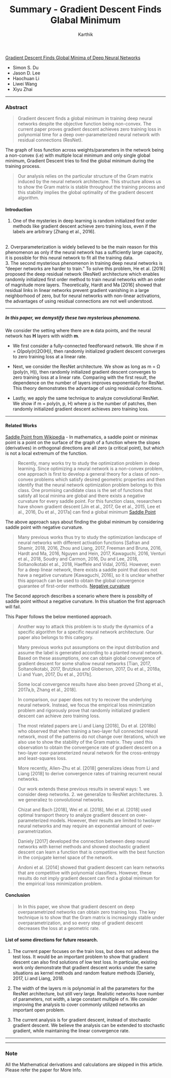﻿---
layout: post
title: "Summary - Gradient Descent Finds Glabal Minimum"
author: "Karthik"
categories: journal
tags: [documentation,sample]
image:
---




[Gradient Descent Finds Global Minima of Deep Neural Networks](https://arxiv.org/pdf/1811.03804.pdf)

- Simon S. Du
- Jason D. Lee
- Haochuan Li
- Liwei Wang
- Xiyu Zhai


---



### Abstract
> Gradient descent finds a global minimum in training deep neural networks despite the objective function being non-convex. The current paper proves gradient descent achieves zero training loss in polynomial time for a deep over-parameterized neural network with residual connections (ResNet). 

The graph of loss function across weights/parameters in the network being a non-convex (i.e) with multiple local minimum and only single global minimum, Gradient Descent tries to find the global minimum during the training process.  

> Our analysis relies on the particular structure of the Gram matrix induced by the neural network architecture. This structure allows us to show the Gram matrix is stable throughout the training process and this stability implies the global optimality of the gradient descent algorithm. 

#### Introduction

1. One of the mysteries in deep learning is random initialized first order methods like gradient
descent achieve zero training loss, even if the labels are arbitrary [Zhang et al., 2016].
<br>
2. Overparameterization is widely believed to be the main reason for this phenomenon as only if the neural network has a sufficiently large capacity, it is possible for this neural network to fit all the training data. 
<br>
3. The second mysterious phenomenon in training deep neural networks is “deeper networks are harder to train.” To solve this problem, He et al. [2016] proposed the deep residual network (ResNet) architecture which enables randomly initialized first order method to train neural networks with an order of magnitude more layers. Theoretically, Hardt and Ma [2016] showed that residual links in linear networks prevent gradient vanishing in a large neighborhood of zero, but for neural networks with non-linear activations, the advantages of using residual connections are not well understood.


---

##### In this paper, we demystify these two mysterious phenomena.
We consider the setting where there are **n** data points, and the neural network has **H** layers with width **m**.

- We first consider a fully-connected feedforward network. 
 We show if m = Ω(poly(n)2O(H)), then randomly initialized gradient descent converges to zero training loss at a linear rate.

-  Next, we consider the ResNet architecture. We show as long as m = Ω (poly(n, H)), then randomly initialized gradient descent converges to zero training loss at a linear rate. Comparing with the first result, the dependence on the number of layers improves exponentially for ResNet. This theory demonstrates the advantage of using residual connections.

-  Lastly, we apply the same technique to analyze convolutional ResNet. 
We show if m = poly(n, p, H)  where p is the number of patches, then randomly initialized gradient descent achieves zero training loss.

---
#### Related Works

[Saddle Point from Wikipedia](https://en.wikipedia.org/wiki/Saddle_point) - In mathematics, a saddle point or minimax point is a point on the surface of the graph of a function where the slopes (derivatives) in orthogonal directions are all zero (a critical point), but which is not a local extremum of the function. 

> Recently, many works try to study the optimization problem in deep learning. Since optimizing a neural network is a non-convex problem, one approach is first to develop a general theory for a class of non-convex problems which satisfy desired geometric properties and then identify that the neural network optimization problem belongs to this class. One promising candidate class is
the set of functions that satisfy all local minima are global and there exists a negative curvature for every saddle point. For this function class, researchers have shown gradient descent [Jin et al., 2017, Ge et al., 2015, Lee et al., 2016, Du et al., 2017a] can find a global minimum
[Saddle Point](https://en.wikipedia.org/wiki/Saddle_point)

The above approach says about finding the global minimum by considering saddle point with negative curvature.

> Many previous works thus try to study the optimization landscape of neural networks with different activation functions [Safran and Shamir, 2018, 2016, Zhou and Liang, 2017, Freeman and Bruna, 2016, Hardt and Ma, 2016, Nguyen and Hein, 2017, Kawaguchi, 2016, Venturi et al., 2018, Soudry and Carmon, 2016, Du and Lee, 2018, Soltanolkotabi et al., 2018, Haeffele and Vidal, 2015]. However, even for a deep linear network, there exists a saddle point that does not have a negative curvature [Kawaguchi, 2016], so it is unclear whether this approach can be used to obtain the global convergence guarantee of first-order methods.
[Negative curvature](http://stanwagon.com/wagon/misc/htmllinks/invisiblehandshake_3.html)

The Second approch describes a scenario where there is possibilty of saddle point without a negative curvature. In this situation the first approach will fail.


This Paper follows the below mentioned approach.
> Another way to attack this problem is to study the dynamics of a specific algorithm for a specific
neural network architecture. Our paper also belongs to this category.

> Many previous works put assumptions on the input distribution and assume the label is generated according to a planted neural network. Based on these assumptions, one can obtain global convergence of gradient descent for some shallow neural networks [Tian, 2017, Soltanolkotabi, 2017, Brutzkus and Globerson, 2017, Du et al., 2018a, Li and Yuan, 2017, Du et al., 2017b].

>Some local convergence results have also been proved [Zhong et al., 2017a,b, Zhang et al., 2018].

> In comparison, our paper does not try to recover the underlying neural network. Instead, we focus the empirical loss minimization problem and rigorously prove that randomly initialized gradient descent can achieve zero training loss.


> The most related papers are Li and Liang [2018], Du et al. [2018b] who observed that when training a two-layer full connected neural network, most of the patterns do not change over iterations, which we also use to show the stability of the Gram matrix. They used this observation to obtain the convergence rate of gradient descent on a two-layer over-parameterized neural network for the cross-entropy and least-squares loss.


> More recently, Allen-Zhu et al. [2018] generalizes ideas from Li and Liang [2018] to derive convergence rates of training recurrent neural networks.

> Our work extends these previous results in several ways: 
	1. we consider deep networks.
	2. we generalize to ResNet architectures.
	3. we generaliez to convolutional networks.


> Chizat and Bach [2018], Wei et al. [2018], Mei et al. [2018] used optimal transport theory to analyze gradient descent on over-parameterized models. However, their results are limited to twolayer neural networks and may require an exponential amount of over-parametrization.


> Daniely [2017] developed the connection between deep neural networks with kernel methods and showed stochastic gradient descent can learn a function that is competitive with the best function in the conjugate kernel space of the network. 

> Andoni et al. [2014] showed that gradient descent can learn networks that are competitive with polynomial classifiers. However, these results do not imply gradient descent can find a global minimum for the empirical loss minimization problem.


#### Conclusion
> In In this paper, we show that gradient descent on deep overparametrized networks can obtain zero training loss. The key technique is to show that the Gram matrix is increasingly stable under overparametrization, and so every step of gradient descent decreases the loss at a geometric rate.

#### List of some directions for future research.

1. The current paper focuses on the train loss, but does not address the test loss. It would be an important problem to show that gradient descent can also find solutions of low test loss. In particular, existing work only demonstrate that gradient descent works under the same situations as kernel methods and random feature methods [Daniely, 2017, Li and Liang, 2018.

2. The width of the layers m is polynomial in all the parameters for the ResNet architecture, but still very large. Realistic networks have number of parameters, not width, a large constant multiple of n. We consider improving the analysis to cover commonly utilized networks an important open problem.

3. The current analysis is for gradient descent, instead of stochastic gradient descent. We believe the analysis can be extended to stochastic gradient, while maintaining the linear convergence rate.


---
---
### Note
All the Mathematical derivations and calculations are skipped in this article. Please refer the paper for More Info.


